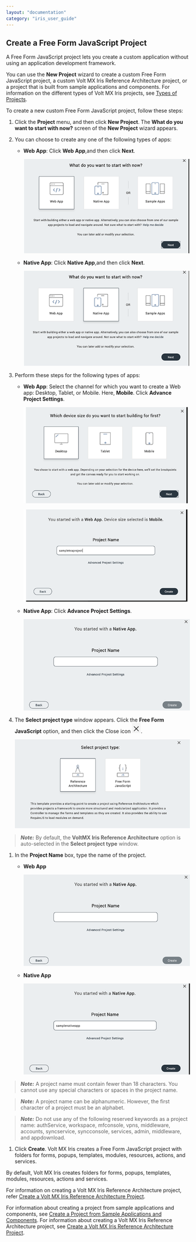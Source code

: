 ```yaml
---
layout: "documentation"
category: "iris_user_guide"
---
```

                          


Create a Free Form JavaScript Project
-------------------------------------

A Free Form JavaScript project lets you create a custom application without using an application development framework.

You can use the **New Project** wizard to create a custom Free Form JavaScript project, a custom Volt MX Iris Reference Architecture project, or a project that is built from sample applications and components. For information on the different types of Volt MX Iris projects, see [Types of Projects](TypesOfProjects.html).

To create a new custom Free Form JavaScript project, follow these steps: 

1.  Click the **Project** menu, and then click **New Project**. The **What do you want to start with now?** screen of the **New Project** wizard appears.
2.  You can choose to create any one of the following types of apps:
    *   **Web App**: Click **Web App**,and then click **Next**.  
          
        ![](Resources/Images/CreateWebApp_566x320.png)
    *   **Native App**: Click **Native App**,and then click **Next**.  
          
        ![](Resources/Images/CreateNativeApp_590x336.png)
3.  Perform these steps for the following types of apps:
    *   **Web App**: Select the channel for which you want to create a Web app: Desktop, Tablet, or Mobile. Here, **Mobile**. Click **Advance Project Settings**.  
          
        ![](Resources/Images/MobileWebApp_656x378.png)  
          
        ![](Resources/Images/MobileWebAppKRA_615x339.png)
    *   **Native App**: Click **Advance Project Settings**.  
          
        ![](Resources/Images/StartNativeApp_635x348.png)
4.  The **Select project type** window appears. Click the **Free Form JavaScript** option, and then click the Close icon ![](Resources/Images/CloseIcon_24x28.png).  
      
    ![](Resources/Images/FreeFormJavaScript_653x313.png)

> **_Note:_** By default, the **VoltMX Iris Reference Architecture** option is auto-selected in the **Select project type** window.

1.  In the **Project Name** box, type the name of the project.
    *   **Web App**  
          
        ![](Resources/Images/SampleFreeFormApp_537x295.png)
    *   **Native App**  
          
        ![](Resources/Images/SampleNativeApp_555x303.png)

> **_Note:_** A project name must contain fewer than 18 characters. You cannot use any special characters or spaces in the project name.  

> **_Note:_** A project name can be alphanumeric. However, the first character of a project must be an alphabet.  

> **_Note:_** Do not use any of the following reserved keywords as a project name: authService, workspace, mfconsole, vpns, middleware, accounts, syncservice, syncconsole, services, admin, middleware, and appdownload.  

1.  Click **Create**. Volt MX Iris creates a Free Form JavaScript project with folders for forms, popups, templates, modules, resources, actions, and services.

By default, Volt MX Iris creates folders for forms, popups, templates, modules, resources, actions and services.

For information on creating a Volt MX Iris Reference Architecture project, refer [Create a Volt MX Iris Reference Architecture Project](CreateKRAProject.html).

For information about creating a project from sample applications and components, see [Create a Project from Sample Applications and Components](CreateFromSampleApp.html). For information about creating a Volt MX Iris Reference Architecture project, see [Create a Volt MX Iris Reference Architecture Project](CreateKRAProject.html).
